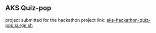 ## AKS Quiz-pop
 project submitted for the hackathon
 project link: [aks-hackathon-quiz-pop.surge.sh](aks-hackathon-quiz-pop.surge.sh)